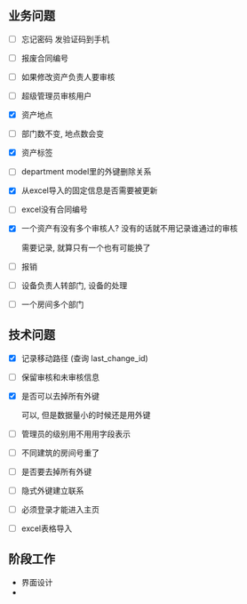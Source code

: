 

## 业务问题

- [ ] 忘记密码 发验证码到手机

- [ ] 报废合同编号

- [ ] 如果修改资产负责人要审核

- [ ] 超级管理员审核用户

- [x] 资产地点

- [ ] 部门数不变, 地点数会变

- [x] 资产标签

- [ ] department model里的外键删除关系

- [x] 从excel导入的固定信息是否需要被更新

- [ ] excel没有合同编号

- [x] 一个资产有没有多个审核人? 没有的话就不用记录谁通过的审核

  需要记录, 就算只有一个也有可能换了

- [ ] 报销

- [ ] 设备负责人转部门, 设备的处理

- [ ] 一个房间多个部门

## 技术问题

- [x] 记录移动路径 (查询 last_change_id)

- [ ] 保留审核和未审核信息

- [x] 是否可以去掉所有外键 

  可以, 但是数据量小的时候还是用外键

- [ ] 管理员的级别用不用用字段表示

- [ ] 不同建筑的房间号重了

- [ ] 是否要去掉所有外键 

- [ ] 隐式外键建立联系

- [ ] 必须登录才能进入主页

- [ ] excel表格导入

## 阶段工作

- 界面设计
- 